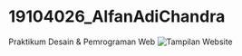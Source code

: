 # 19104026_AlfanAdiChandra
Praktikum Desain &amp; Pemrograman Web
![Tampilan Website](https://i.ibb.co/DQKS5RW/image.png)
